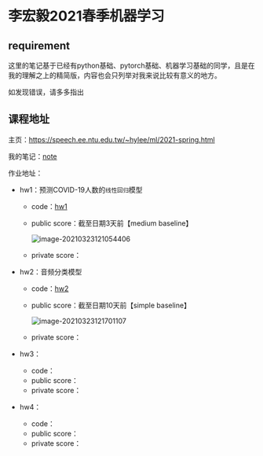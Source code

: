 # 李宏毅2021春季机器学习

## requirement

这里的笔记基于已经有python基础、pytorch基础、机器学习基础的同学，且是在我的理解之上的精简版，内容也会只列举对我来说比较有意义的地方。

如发现错误，请多多指出

## 课程地址

主页：https://speech.ee.ntu.edu.tw/~hylee/ml/2021-spring.html

我的笔记：[note](./李宏毅机器学习.md)

作业地址：

- hw1：预测COVID-19人数的`线性回归`模型

  - code：[hw1](./hw/hw1hw1.ipynb)

  - public score：截至日期3天前【medium baseline】

    ![image-20210323121054406](https://yumytest.oss-cn-chengdu.aliyuncs.com/img/image-20210323121054406.png)

  - private score：

- hw2：音频分类模型

  - code：[hw2](./hw/hw2hw2.ipynb)

  - public score：截至日期10天前【simple baseline】

    ![image-20210323121701107](https://yumytest.oss-cn-chengdu.aliyuncs.com/img/image-20210323121701107.png)

  - private score：

- hw3：

  - code：
  - public score：
  - private score：

- hw4：

  - code：
  - public score：
  - private score：